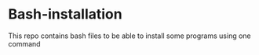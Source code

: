 # Bash-installation
This repo contains bash files to be able to install some programs using one command
